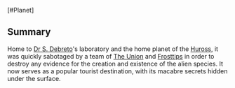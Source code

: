 [#Planet]

## Summary

Home to [Dr S. Debreto](../Influential%20Persons/Dr%20S.%20Debreto.md)'s laboratory and the home planet of the [Huross](../Species/Fauna/Huross.md), it was quickly sabotaged by a team of [The Union](../Factions/The%20Union.md) and [Frosttips](../Factions/Frosttips.md) in order to destroy any evidence for the creation and existence of the alien species. It now serves as a popular tourist destination, with its macabre secrets hidden under the surface.
